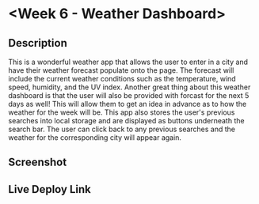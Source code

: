 # <Week 6 - Weather Dashboard>

## Description

This is a wonderful weather app that allows the user to enter in a city and have their weather forecast populate onto the page. The forecast will include the current weather conditions such as the temperature, wind speed, humidity, and the UV index. Another great thing about this weather dashboard is that the user will also be provided with forcast for the next 5 days as well! This will allow them to get an idea in advance as to how the weather for the week will be. This app also stores the user's previous searches into local storage and are displayed as buttons underneath the search bar. The user can click back to any previous searches and the weather for the corresponding city will appear again.

## Screenshot

## Live Deploy Link
